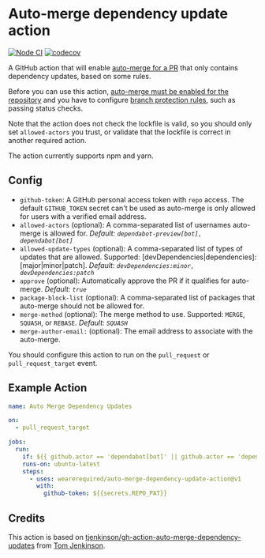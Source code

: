 # Auto-merge dependency update action

[![Node CI](https://github.com/wearerequired/auto-merge-dependency-update-action/actions/workflows/nodejs.yml/badge.svg)](https://github.com/wearerequired/auto-merge-dependency-update-action/actions/workflows/nodejs.yml)
[![codecov](https://codecov.io/gh/wearerequired/auto-merge-dependency-update-action/branch/main/graph/badge.svg)](https://codecov.io/gh/wearerequired/auto-merge-dependency-update-action)

A GitHub action that will enable [auto-merge for a PR](https://docs.github.com/en/github/collaborating-with-issues-and-pull-requests/automatically-merging-a-pull-request) that only contains dependency updates, based on some rules.

Before you can use this action, [auto-merge must be enabled for the repository](https://docs.github.com/en/github/administering-a-repository/managing-auto-merge-for-pull-requests-in-your-repository) and you have to configure [branch protection rules](https://docs.github.com/en/github/administering-a-repository/managing-a-branch-protection-rule), such as passing status checks.

Note that the action does not check the lockfile is valid, so you should only set `allowed-actors` you trust, or validate that the lockfile is correct in another required action.

The action currently supports npm and yarn.

## Config

- `github-token`: A GitHub personal access token with `repo` access. The default `GITHUB_TOKEN` secret can't be used as auto-merge is only allowed for users with a verified email address.
- `allowed-actors` (optional): A comma-separated list of usernames auto-merge is allowed for. _Default: `dependabot-preview[bot], dependabot[bot]`_
- `allowed-update-types` (optional): A comma-separated list of types of updates that are allowed. Supported: [devDependencies|dependencies]:[major|minor|patch]. _Default: `devDependencies:minor, devDependencies:patch`_
- `approve` (optional): Automatically approve the PR if it qualifies for auto-merge. _Default: `true`_
- `package-block-list` (optional): A comma-separated list of packages that auto-merge should not be allowed for.
- `merge-method` (optional): The merge method to use. Supported: `MERGE`, `SQUASH`, or `REBASE`. _Default: `SQUASH`_
- `merge-author-email:` (optional): The email address to associate with the auto-merge.

You should configure this action to run on the `pull_request` or `pull_request_target` event.

## Example Action

```yaml
name: Auto Merge Dependency Updates

on:
  - pull_request_target

jobs:
  run:
    if: ${{ github.actor == 'dependabot[bot]' || github.actor == 'dependabot-preview[bot]' }}
    runs-on: ubuntu-latest
    steps:
      - uses: wearerequired/auto-merge-dependency-update-action@v1
        with:
          github-token: ${{secrets.REPO_PAT}}
```

## Credits

This action is based on [tjenkinson/gh-action-auto-merge-dependency-updates](https://github.com/tjenkinson/gh-action-auto-merge-dependency-updates) from [Tom Jenkinson](https://github.com/tjenkinson).

